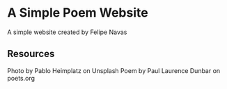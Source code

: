# A Simple Poem Website
A simple website created by Felipe Navas
## Resources
Photo by Pablo Heimplatz on Unsplash
Poem by Paul Laurence Dunbar on poets.org